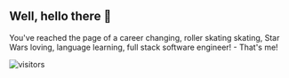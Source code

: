 ## Well, hello there 👋

You've reached the page of a career changing, roller skating skating, Star Wars loving, language learning, full stack software engineer! - That's me!

![visitors](https://visitor-badge-reloaded.herokuapp.com/badge?page_id=djfurniss.djfurniss&color=7D4AC1)

<!-- TODO: add later -->
<!-- #### 🔭 I’m currently working on ...
PayBackApp with a great team of lovely ladies as part of GDI's 2022 Virtual Hackathon -->

<!-- - 🌱 I’m currently learning ...
Python
 -->

<!-- - 🤔 I’m looking for help with ...
finding a job -->

<!-- - 📫 How to reach me: ...
linkedIn, Twitter -->
